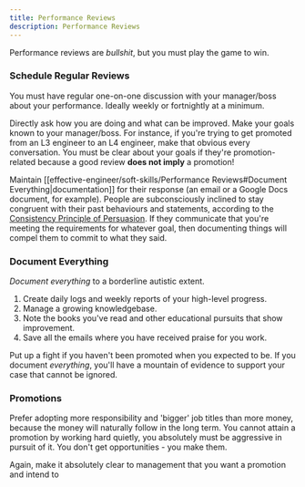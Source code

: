 ```yaml
---
title: Performance Reviews
description: Performance Reviews
---
```


Performance reviews are *bullshit*, but you must play the game to win.

### Schedule Regular Reviews
You must have regular one-on-one discussion with your manager/boss about your performance. Ideally weekly or fortnightly at a minimum.

Directly ask how you are doing and what can be improved. Make your goals known to your manager/boss. For instance, if you're trying to get promoted from an L3 engineer to an L4 engineer, make that obvious every conversation. You must be clear about your goals if they're promotion-related because a good review **does not imply** a promotion!

Maintain [[effective-engineer/soft-skills/Performance Reviews#Document Everything|documentation]] for their response (an email or a Google Docs document, for example). People are subconsciously inclined to stay congruent with their past behaviours and statements, according to the [Consistency Principle of Persuasion](https://en.wikipedia.org/wiki/Consistency_(negotiation)). If they communicate that you're meeting the requirements for whatever goal, then documenting things will compel them to commit to what they said.

### Document Everything
*Document everything* to a borderline autistic extent. 
1. Create daily logs and weekly reports of your high-level progress.
2. Manage a growing knowledgebase.
3. Note the books you've read and other educational pursuits that show improvement.
4. Save all the emails where you have received praise for you work.

Put up a fight if you haven't been promoted when you expected to be. If you document *everything*, you'll have a mountain of evidence to support your case that cannot be ignored.

### Promotions
Prefer adopting more responsibility and 'bigger' job titles than more money, because the money will naturally follow in the long term. You cannot attain a promotion by working hard quietly, you absolutely must be aggressive in pursuit of it. You don't get opportunities - you make them.

Again, make it absolutely clear to management that you want a promotion and intend to 
